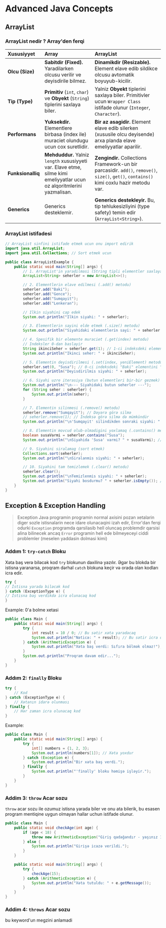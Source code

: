 # Advanced Java Concepts

## ArrayList

### ArrayList nedir ? Array'den ferqi

| Xususiyyet        | Array                                                                                                                  | ArrayList                                                                                                                                 |
| :---------------- | :--------------------------------------------------------------------------------------------------------------------- | :---------------------------------------------------------------------------------------------------------------------------------------- |
| **Olcu (Size)**   | **Sabitdir (Fixed).** Yaradilarken olcusu verilir ve deyisdirile bilmez.                                               | **Dinamikdir (Resizable).** Element elave edib sildikce olcusu avtomatik boyuyub-kicilir.                                                 |
| **Tip (Type)**    | **Primitiv** (`int`, `char`) ve **Obyekt** (`String`) tiplerini saxlaya biler.                                         | Yalniz **Obyekt** tiplerini saxlaya biler. Primitivler ucun `Wrapper Class` istifade olunur (`Integer`, `Character`).                     |
| **Performans**    | **Yuksekdir.** Elementlere birbasa (index ile) muraciet olundugu ucun cox suretlidir.                                  | **Bir az asagidir.** Element elave edib silerken (xususile olcu deyisende) arxa planda elave emeliyyatlar aparilir.                       |
| **Funksionalliq** | **Mehduddur.** Yalniz `length` xususiyyeti var. Elave etme, silme kimi emeliyyatlar ucun oz alqoritmlerini yazmalisan. | **Zengindir.** Collections Framework-un bir parcasidir. `add()`, `remove()`, `size()`, `get()`, `contains()` kimi coxlu hazir metodu var. |
| **Generics**      | Generics desteklemir.                                                                                                  | **Generics destekleyir.** Bu, tip tehlukesizliyini (type safety) temin edir (`ArrayList<String>`).                                        |

### ArrayList istifadesi

```java
// ArrayList sinfini istifade etmek ucun onu import edirik
import java.util.ArrayList;
import java.util.Collections; // Sort etmek ucun

public class ArrayListExample {
    public static void main(String[] args) {
        // 1. ArrayList'in yaradilmasi (String tipli elementler saxlayacaq)
        ArrayList<String> seherler = new ArrayList<>();

        // 2. Elementlerin elave edilmesi (.add() metodu)
        seherler.add("Baki");
        seherler.add("Gence");
        seherler.add("Sumqayit");
        seherler.add("Lenkeran");

        // Ilkin siyahini cap edek
        System.out.println("Ilkin siyahi: " + seherler);

        // 3. Elementlerin sayini elde etmek (.size() metodu)
        System.out.println("Siyahidaki elementlerin sayi: " + seherler.size());

        // 4. Spesifik bir elemente muraciet (.get(index) metodu)
        // Indeksler 0-dan baslayir
        String ikinciSeher = seherler.get(1); // 1-ci indeksdeki element (Gence)
        System.out.println("Ikinci seher: " + ikinciSeher);

        // 5. Elementin deyisdirilmesi (.set(index, yeniElement) metodu)
        seherler.set(0, "Susa"); // 0-ci indeksdeki "Baki" elementini "Susa" ile evez edir
        System.out.println("Deyisdirilmis siyahi: " + seherler);

        // 6. Siyahi uzre iterasiya (butun elementleri bir-bir gezmek)
        System.out.println("\n--- Siyahidaki butun seherler ---");
        for (String seher : seherler) {
            System.out.println(seher);
        }

        // 7. Elementin silinmesi (.remove() metodu)
        seherler.remove("Sumqayit"); // Dəyərə görə silmə
        // seherler.remove(1); // İndeksə görə silmə də mümkündür
        System.out.println("\n'Sumqayit' silindikden sonraki siyahi: " + seherler);

        // 8. Elementin movcud olub-olmadigini yoxlamaq (.contains() metodu)
        boolean susaVarmi = seherler.contains("Susa");
        System.out.println("\nSiyahida 'Susa' varmi? " + susaVarmi); // true

        // 9. Siyahini siralamag (sort etmek)
        Collections.sort(seherler);
        System.out.println("\nSiralanmis siyahi: " + seherler);

        // 10. Siyahini tam temizlemek (.clear() metodu)
        seherler.clear();
        System.out.println("\nTemizlenmis siyahi: " + seherler);
        System.out.println("Siyahi bosdurmu? " + seherler.isEmpty()); // true
    }
}
```

## Exception & Exception Handling

> Exception Java programin programin normal axisini pozan xetalarin diger sozle istisnalarin nece idare olunacaqini izah edir, Error'dan ferqi odurki `Exception` programda qarsilasib hell oluncaq problemdir qarsisi alina bilinecek ancaq `Error` programin hell ede bilmeyeceyi ciddi problemler (meselen yaddasin dolmasi kimi)

### Addım 1: `try-catch` Bloku

Xəta baş verə biləcək kod `try` blokunun daxilinə yazılır. Əgər bu blokda bir istisna yaranarsa, proqram dərhal `catch` blokuna keçir və orada olan kodları icra edir.

```Java
try {
// İstisna yarada biləcək kod
} catch (ExceptionType e) {
// İstisna baş verdikdə icra olunacaq kod
}
```

Example: 0'a bolme xetasi

```Java
public class Main {
    public static void main(String[] args) {
        try {
            int result = 10 / 0; // Bu sətir xəta yaradacaq
            System.out.println("Nəticə: " + result); // Bu sətir icra olunmayacaq
        } catch (ArithmeticException e) {
            System.out.println("Xəta baş verdi: Sıfıra bölmək olmaz!");
        }
        System.out.println("Proqram davam edir...");
    }
}
```

### Addım 2: `finally` Bloku

```Java
try {
    // Kod
} catch (ExceptionType e) {
    // Xətanın idarə olunması
} finally {
    // Hər zaman icra olunacaq kod
}
```

Example:

```Java
public class Main {
    public static void main(String[] args) {
        try {
            int[] numbers = {1, 2, 3};
            System.out.println(numbers[1]); // Xəta yoxdur
        } catch (Exception e) {
            System.out.println("Bir xəta baş verdi.");
        } finally {
            System.out.println("'finally' bloku həmişə işləyir.");
        }
    }
}
```

### Addim 3: `throw` Acar sozu

`throw` acar sozu ile ozumuz istisna yarada biler ve onu ata bilerik, bu esasen program mentiqine uygun olmayan hallar uchun istifade olunur.

```Java
public class Main {
    public static void checkAge(int age) {
        if (age < 18) {
            throw new ArithmeticException("Giriş qadağandır - yaşınız 18-dən azdır.");
        } else {
            System.out.println("Girişə icazə verildi.");
        }
    }

    public static void main(String[] args) {
        try {
            checkAge(15);
        } catch (ArithmeticException e) {
            System.out.println("Xəta tutuldu: " + e.getMessage());
        }
    }
}
```
### Addim 4: `throws` Acar sozu

bu keyword'un megzini anlamadi

